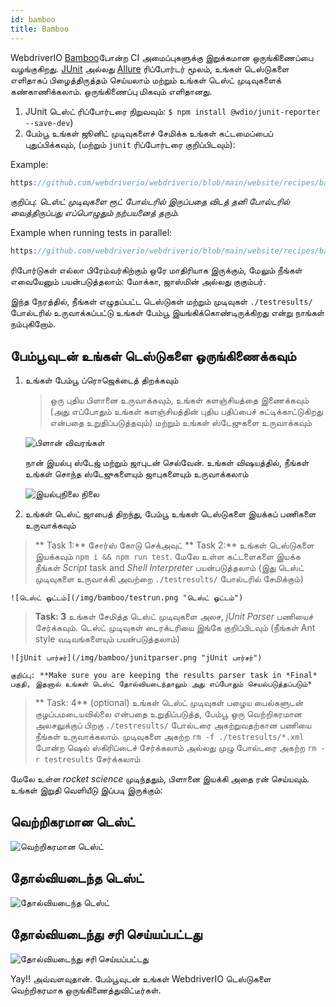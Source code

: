 ```yaml
---
id: bamboo
title: Bamboo
---
```


WebdriverIO [Bamboo](https://www.atlassian.com/software/bamboo)போன்ற CI அமைப்புகளுக்கு இறுக்கமான ஒருங்கிணைப்பை வழங்குகிறது. [JUnit](https://webdriver.io/docs/junit-reporter.html) அல்லது [Allure](https://webdriver.io/docs/allure-reporter.html) ரிப்போர்டர் மூலம், உங்கள் டெஸ்டுகளை எளிதாகப் பிழைத்திருத்தம் செய்யலாம் மற்றும் உங்கள் டெஸ்ட் முடிவுகளைக் கண்காணிக்கலாம். ஒருங்கிணைப்பு மிகவும் எளிதானது.

1. JUnit டெஸ்ட் ரிப்போர்டரை நிறுவவும்: `$ npm install @wdio/junit-reporter --save-dev`)
1. பேம்பூ உங்கள் ஜூனிட் முடிவுகளைச் சேமிக்க உங்கள் கட்டமைப்பைப் புதுப்பிக்கவும், (மற்றும் `junit` ரிப்போர்டரை குறிப்பிடவும்):

Example:
```js reference useHTTPS
https://github.com/webdriverio/webdriverio/blob/main/website/recipes/bamboo/bamboo-integration.js
```
குறிப்பு: *டெஸ்ட் முடிவுகளை ரூட் போல்டரில் இருப்பதை விடத் தனி போல்டரில் வைத்திருப்பது எப்பொழுதும் நற்பயனைத் தரும்.*

Example when running tests in parallel:
```js reference useHTTPS
https://github.com/webdriverio/webdriverio/blob/main/website/recipes/bamboo/bamboo-integration-parallel.js
```

ரிபோர்டுகள் எல்லா பிரேம்வர்கிற்கும் ஒரே மாதிரியாக இருக்கும், மேலும் நீங்கள் எவையேனும் பயன்படுத்தலாம்: மோக்கா, ஜாஸ்மின் அல்லது குகும்பர்.

இந்த நேரத்தில், நீங்கள் எழுதப்பட்ட டெஸ்டுகள் மற்றும் முடிவுகள் `./testresults/` போல்டரில் உருவாக்கப்பட்டு உங்கள் பேம்பூ இயங்கிக்கொண்டிருக்கிறது என்று நாங்கள் நம்புகிறோம்.

## பேம்பூவுடன் உங்கள் டெஸ்டுகளை ஒருங்கிணைக்கவும்

1. உங்கள் பேம்பூ ப்ரொஜெக்டைத் திறக்கவும்

    > ஒரு புதிய பிளானை உருவாக்கவும், உங்கள் களஞ்சியத்தை இணைக்கவும் (அது எப்போதும் உங்கள் களஞ்சியத்தின் புதிய பதிப்பைச் சுட்டிக்காட்டுகிறது என்பதை உறுதிப்படுத்தவும்) மற்றும் உங்கள் ஸ்டேஜுகளை உருவாக்கவும்

    ![பிளான் விவரங்கள்](/img/bamboo/plancreation.png "பிளான் விவரங்கள்")

    நான் இயல்பு ஸ்டேஜ் மற்றும் ஜாபுடன் செல்வேன். உங்கள் விஷயத்தில், நீங்கள் உங்கள் சொந்த ஸ்டேஜுகளையும் ஜாபுகளையும் உருவாக்கலாம்

    ![இயல்புநிலை நிலை](/img/bamboo/defaultstage.png "இயல்புநிலை ஸ்டேஜ்")
2. உங்கள் டெஸ்ட் ஜாபைத் திறந்து, பேம்பூ உங்கள் டெஸ்டுகளை இயக்கப் பணிகளை உருவாக்கவும்
> ** Task 1:** சோர்ஸ் கோடு செக்அவுட்
> ** Task 2:** உங்கள் டெஸ்டுகளை இயக்கவும் `npm i && npm run test`. மேலே உள்ள கட்டளைகளை இயக்க நீங்கள் *Script* task and *Shell Interpreter* பயன்படுத்தலாம் (இது டெஸ்ட் முடிவுகளை உருவாக்கி அவற்றை `./testresults/` போல்டரில் சேமிக்கும்)

    ![டெஸ்ட் ஓட்டம்](/img/bamboo/testrun.png "டெஸ்ட் ஓட்டம்")
> **Task: 3** உங்கள் சேமித்த டெஸ்ட் முடிவுகளை அலச, *jUnit Parser* பணியைச் சேர்க்கவும். டெஸ்ட் முடிவுகள் டைரக்டரியை இங்கே குறிப்பிடவும் (நீங்கள் Ant style வடிவங்களையும் பயன்படுத்தலாம்)

    ![jUnit பார்சர்](/img/bamboo/junitparser.png "jUnit பார்சர்")

    குறிப்பு: **Make sure you are keeping the results parser task in *Final* பகுதி, இதனால் உங்கள் டெஸ்ட் தோல்வியடைந்தாலும் அது எப்போதும் செயல்படுத்தப்படும்*
> ** Task: 4** (optional) உங்கள் டெஸ்ட் முடிவுகள் பழைய பைல்களுடன் குழப்பமடையவில்லை என்பதை உறுதிப்படுத்த, பேம்பூ ஒரு வெற்றிகரமான அலசலுக்குப் பிறகு `./testresults/` போல்டரை அகற்றுவதற்கான பணியை நீங்கள் உருவாக்கலாம். முடிவுகளை அகற்ற `rm -f ./testresults/*.xml` போன்ற ஷெல் ஸ்கிரிப்டைச் சேர்க்கலாம் அல்லது முழு போல்டரை அகற்ற `rm -r testresults` சேர்க்கலாம்

மேலே உள்ள *rocket science* முடிந்ததும், பிளானை இயக்கி அதை ரன் செய்யவும். உங்கள் இறுதி வெளியீடு இப்படி இருக்கும்:

## வெற்றிகரமான டெஸ்ட்

![வெற்றிகரமான டெஸ்ட்](/img/bamboo/successfulltest.png "வெற்றிகரமான டெஸ்ட்")

## தோல்வியடைந்த டெஸ்ட்

![தோல்வியடைந்த டெஸ்ட்](/img/bamboo/failedtest.png "தோல்வியடைந்த டெஸ்ட்")

## தோல்வியடைந்து சரி செய்யப்பட்டது

![தோல்வியடைந்து சரி செய்யப்பட்டது](/img/bamboo/failedandfixed.png "தோல்வியடைந்து சரி செய்யப்பட்டது")

Yay!! அவ்வளவுதான். பேம்பூவுடன் உங்கள் WebdriverIO டெஸ்டுகளை வெற்றிகரமாக ஒருங்கிணைத்துவிட்டீர்கள்.

